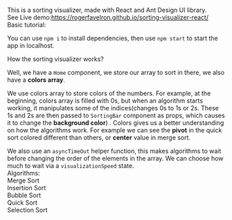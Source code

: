 This is a sorting visualizer, made with React and Ant Design UI library.</br>
See Live demo:https://rogerfavelron.github.io/sorting-visualizer-react/ </br>
Basic tutorial:

You can use `npm i` to install dependencies, then use `npm start` to start the app in localhost.

How the sorting visualizer works?

Well, we have a `Home` component, we store our array to sort in there, we also have a **colors array**. 

We use colors array to store colors of the numbers. For example, at the beginning, colors array is filled with 0s, but when an algorithm starts working, it manipulates some of the indices(changes 0s to 1s or 2s. These 1s and 2s are then passed to `SortingBar` component as props, which causes it to change the **background color**) . Colors gives us a better understanding on how the algorithms work. For example we can see the **pivot** in the quick sort colored different than others, or **center** value in merge sort.

We also use an `asyncTimeOut` helper function, this makes algorithms to wait before changing the order of the elements in the array. We can choose how much to wait via a `visualizationSpeed` state.
</br>
Algorithms:</br>
Merge Sort</br>
Insertion Sort</br>
Bubble Sort</br>
Quick Sort</br>
Selection Sort</br>
</br>
</br>

